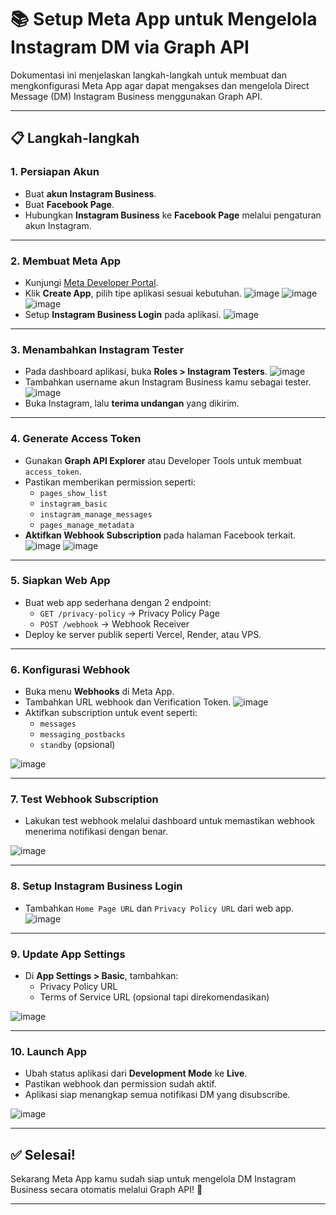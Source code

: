 # 📚 Setup Meta App untuk Mengelola Instagram DM via Graph API

Dokumentasi ini menjelaskan langkah-langkah untuk membuat dan mengkonfigurasi Meta App agar dapat mengakses dan mengelola Direct Message (DM) Instagram Business menggunakan Graph API.

---

## 📋 Langkah-langkah

### 1. Persiapan Akun
- Buat **akun Instagram Business**.
- Buat **Facebook Page**.
- Hubungkan **Instagram Business** ke **Facebook Page** melalui pengaturan akun Instagram.

---

### 2. Membuat Meta App
- Kunjungi [Meta Developer Portal](https://developers.facebook.com/).
- Klik **Create App**, pilih tipe aplikasi sesuai kebutuhan.
  ![image](https://github.com/user-attachments/assets/68bef5c4-5fc8-449e-902e-bca99d9779c4)
  ![image](https://github.com/user-attachments/assets/8ed686ce-ea57-4ce6-855d-28f62746f98d)
  ![image](https://github.com/user-attachments/assets/e4d51736-3c19-45ee-8b99-795aa0542db6)
- Setup **Instagram Business Login** pada aplikasi.
  ![image](https://github.com/user-attachments/assets/194af508-cf5c-4909-8eac-b181f1876a79)

---

### 3. Menambahkan Instagram Tester
- Pada dashboard aplikasi, buka **Roles > Instagram Testers**.
  ![image](https://github.com/user-attachments/assets/a30c2171-71a6-43f2-aecc-175f7da4f422)
- Tambahkan username akun Instagram Business kamu sebagai tester.
  ![image](https://github.com/user-attachments/assets/835a0c53-4763-4b41-a7a3-17f0b8a273af)
- Buka Instagram, lalu **terima undangan** yang dikirim.

---

### 4. Generate Access Token
- Gunakan **Graph API Explorer** atau Developer Tools untuk membuat `access_token`.
- Pastikan memberikan permission seperti:
  - `pages_show_list`
  - `instagram_basic`
  - `instagram_manage_messages`
  - `pages_manage_metadata`
- **Aktifkan Webhook Subscription** pada halaman Facebook terkait.
  ![image](https://github.com/user-attachments/assets/0ee9b434-1b5d-47e5-8978-39b5a912b5cb)
  ![image](https://github.com/user-attachments/assets/bc2874e1-44bb-40fd-9abf-7825bacb5dd6)

---

### 5. Siapkan Web App
- Buat web app sederhana dengan 2 endpoint:
  - `GET /privacy-policy` → Privacy Policy Page
  - `POST /webhook` → Webhook Receiver
- Deploy ke server publik seperti Vercel, Render, atau VPS.

---

### 6. Konfigurasi Webhook
- Buka menu **Webhooks** di Meta App.
- Tambahkan URL webhook dan Verification Token.
  ![image](https://github.com/user-attachments/assets/b9dbb671-df8f-4e4c-acdb-21672f9de43c)
- Aktifkan subscription untuk event seperti:
  - `messages`
  - `messaging_postbacks`
  - `standby` (opsional)

![image](https://github.com/user-attachments/assets/b82867f9-f780-4af6-b21b-90be968108e5)

---

### 7. Test Webhook Subscription
- Lakukan test webhook melalui dashboard untuk memastikan webhook menerima notifikasi dengan benar.

![image](https://github.com/user-attachments/assets/6c33d3f9-c5ac-4438-933a-3826535bc01a)


---

### 8. Setup Instagram Business Login
- Tambahkan `Home Page URL` dan `Privacy Policy URL` dari web app.
![image](https://github.com/user-attachments/assets/01bc2f7f-219f-40f6-93b4-55818542bb88)

---

### 9. Update App Settings
- Di **App Settings > Basic**, tambahkan:
  - Privacy Policy URL
  - Terms of Service URL (opsional tapi direkomendasikan)

![image](https://github.com/user-attachments/assets/eeb12f2d-69d1-4291-a648-c3f198a7a172)

---

### 10. Launch App
- Ubah status aplikasi dari **Development Mode** ke **Live**.
- Pastikan webhook dan permission sudah aktif.
- Aplikasi siap menangkap semua notifikasi DM yang disubscribe.

![image](https://github.com/user-attachments/assets/3b0712f9-96a6-47ab-892e-e9fa4d5af487)

---

## ✅ Selesai!
Sekarang Meta App kamu sudah siap untuk mengelola DM Instagram Business secara otomatis melalui Graph API! 🚀

---

